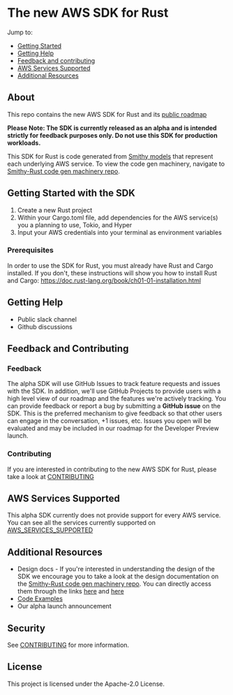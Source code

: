 # The new AWS SDK for Rust 

Jump to:
- [Getting Started](#Getting-Started-with-the-SDK)
- [Getting Help](#Getting-Help)
- [Feedback and contributing](#Feedback-and-Contributing)
- [AWS Services Supported](#AWS-Services-Supported)
- [Additional Resources](#Additional-Resources)

## About

This repo contains the new AWS SDK for Rust and its [public roadmap](https://github.com/awslabs/aws-sdk-rust/projects/1)

**Please Note: The SDK is currently released as an alpha and is intended strictly for feedback purposes only. Do not use this SDK for production workloads.**

This SDK for Rust is code generated from [Smithy models](https://awslabs.github.io/smithy/) that represent each underlying AWS service. To view the code gen machinery, navigate to [Smithy-Rust code gen machinery repo](https://github.com/awslabs/smithy-rs).

## Getting Started with the SDK

1. Create a new Rust project 
2. Within your Cargo.toml file, add dependencies for the AWS service(s) you a planning to use, Tokio, and Hyper
3. Input your AWS credentials into your terminal as environment variables

### Prerequisites

In order to use the SDK for Rust, you must already have Rust and Cargo installed. If you don't, these instructions will show you how to install Rust and Cargo: https://doc.rust-lang.org/book/ch01-01-installation.html

## Getting Help

* Public slack channel
* Github discussions

## Feedback and Contributing

### Feedback 

The alpha SDK will use GitHub Issues to track feature requests and issues with the SDK. In addition, we'll use GitHub Projects to provide users with a high level view of our roadmap and the features we're actively tracking. You can provide feedback or report a bug  by submitting a **GitHub issue** on the SDK. This is the preferred mechanism to give feedback so that other users can engage in the conversation, +1 issues, etc. Issues you open will be evaluated and may be included in our roadmap for the Developer Preview launch.

### Contributing

If you are interested in contributing to the new AWS SDK for Rust, please take a look at [CONTRIBUTING](CONTRIBUTING.md)

## AWS Services Supported

This alpha SDK currently does not provide support for every AWS service. You can see all the services currently supported on [AWS_SERVICES_SUPPORTED](AWS_SERVICES_SUPPORTED.md)

## Additional Resources

- Design docs - If you're interested in understanding the design of the SDK we encourage you to take a look at the design documentation on the [Smithy-Rust code gen machinery repo](https://github.com/awslabs/smithy-rs). You can directly access them through the links [here](https://github.com/awslabs/smithy-rs/tree/main/rust-runtime) and [here](https://github.com/awslabs/smithy-rs/tree/main/aws/rust-runtime)
- [Code Examples](https://github.com/awslabs/aws-sdk-rust/tree/main/sdk/examples)
- Our alpha launch announcement

## Security

See [CONTRIBUTING](CONTRIBUTING.md#security-issue-notifications) for more information.

## License

This project is licensed under the Apache-2.0 License.


